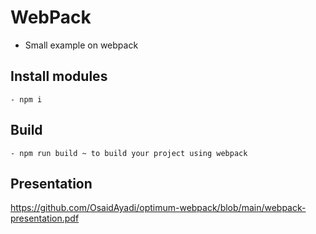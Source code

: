 # WebPack
 - Small example on webpack


## Install modules
    - npm i

 ## Build
    - npm run build ~ to build your project using webpack


## Presentation 
https://github.com/OsaidAyadi/optimum-webpack/blob/main/webpack-presentation.pdf
